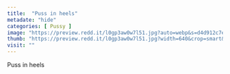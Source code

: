 ```yaml
---
title:  "Puss in heels"
metadate: "hide"
categories: [ Pussy ]
image: "https://preview.redd.it/l0gp3aw0w7l51.jpg?auto=webp&s=d4d912c7e0a864f2d9aac483be97dfeeaf136c90"
thumb: "https://preview.redd.it/l0gp3aw0w7l51.jpg?width=640&crop=smart&auto=webp&s=72c2608baa2f77fd32ba3bae74447d3c9ce54ac7"
visit: ""
---
```

Puss in heels
